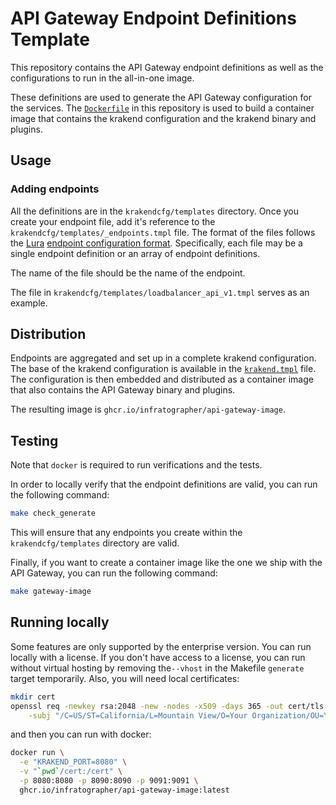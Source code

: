 # API Gateway Endpoint Definitions Template

This repository contains the API Gateway endpoint definitions as well as the
configurations to run in the all-in-one image.

These definitions are used to generate the API Gateway configuration for the services. The
[`Dockerfile`](Dockerfile) in this repository is used to build a container image that contains
the krakend configuration and the krakend binary and plugins.

## Usage

### Adding endpoints

All the definitions are in the `krakendcfg/templates` directory. Once you create your endpoint file, add it's reference to the `krakendcfg/templates/_endpoints.tmpl` file. The format of the files follows the
[Lura](https://luraproject.org/) [endpoint configuration format](https://www.krakend.io/docs/endpoints/).
Specifically, each file may be a single endpoint definition or an array of endpoint definitions.

The name of the file should be the name of the endpoint.

The file in `krakendcfg/templates/loadbalancer_api_v1.tmpl` serves as an example.

## Distribution

Endpoints are aggregated and set up in a complete krakend configuration. The base
of the krakend configuration is available in the
[`krakend.tmpl`](krakendcfg/krakend.tmpl) file. The configuration is then
embedded and distributed as a container image that also contains the API
Gateway binary and plugins.

The resulting image is `ghcr.io/infratographer/api-gateway-image`.

## Testing

Note that `docker` is required to run verifications and the tests.

In order to locally verify that the endpoint definitions are valid, you can run the following
command:

```bash
make check_generate
```

This will ensure that any endpoints you create within the `krakendcfg/templates` directory are valid.

Finally, if you want to create a container image like the one we ship with the API Gateway, you
can run the following command:

```bash
make gateway-image
```

## Running locally

Some features are only supported by the enterprise version.  You can run locally with a license.  If you
don't have access to a license, you can run without virtual hosting by removing the`--vhost` in the
Makefile `generate` target temporarily. Also, you will need local certificates:

```bash
mkdir cert
openssl req -newkey rsa:2048 -new -nodes -x509 -days 365 -out cert/tls.crt -keyout cert/tls.key \
    -subj "/C=US/ST=California/L=Mountain View/O=Your Organization/OU=Your Unit/CN=localhost"
```

and then you can run with docker:

```bash
docker run \
  -e "KRAKEND_PORT=8080" \
  -v "`pwd`/cert:/cert" \
  -p 8080:8080 -p 8090:8090 -p 9091:9091 \
  ghcr.io/infratographer/api-gateway-image:latest
```
